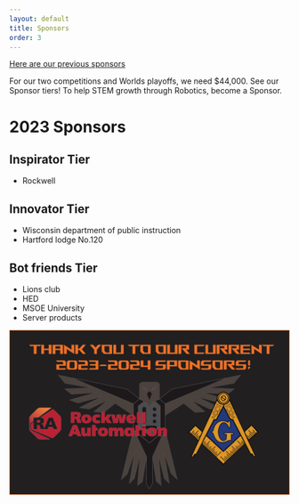 ```yaml
---
layout: default
title: Sponsors
order: 3
---
```

[Here are our previous sponsors](oldSponsors.md)

For our two competitions and Worlds playoffs, we need $44,000. See our Sponsor tiers! To help STEM growth through Robotics,  become a Sponsor.
# 2023 Sponsors

## Inspirator Tier
* Rockwell

## Innovator Tier
* Wisconsin department of public instruction
* Hartford lodge No.120 

## Bot friends Tier
* Lions club
* HED
* MSOE University
* Server products

<div class="container-fluid px-0">
    <div class="row">
        <div class="col-12">
            <img src="/images/2023_sponsors.jpg" class="img-fluid  w-100" />
        </div>
    </div>
</div>
